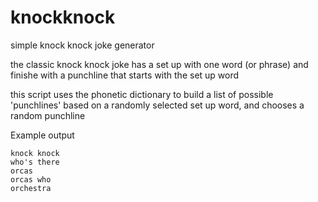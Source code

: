 # knockknock
simple knock knock joke generator

the classic knock knock joke has a set up with one word (or phrase) and finishe with a punchline that starts with the set up word

this script uses the phonetic dictionary to build a list of possible 'punchlines' based on a randomly selected set up word, and chooses a random punchline

Example output
```
knock knock
who's there
orcas
orcas who
orchestra
```
